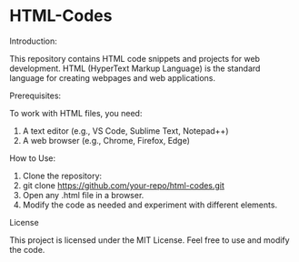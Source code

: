 # HTML-Codes
Introduction:

This repository contains HTML code snippets and projects for web development. HTML (HyperText Markup Language) is the standard language for creating webpages and web applications.

Prerequisites:

To work with HTML files, you need:
1. A text editor (e.g., VS Code, Sublime Text, Notepad++)
2. A web browser (e.g., Chrome, Firefox, Edge)


How to Use:
1. Clone the repository:
2. git clone https://github.com/your-repo/html-codes.git
3. Open any .html file in a browser.
4. Modify the code as needed and experiment with different elements.



License

This project is licensed under the MIT License. Feel free to use and modify the code.

